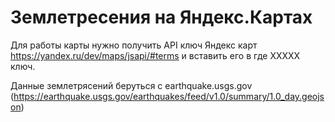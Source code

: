 # Землетресения на Яндекс.Картах

Для работы карты нужно получить API ключ Яндекс карт https://yandex.ru/dev/maps/jsapi/#terms и вставить его в <script src="https://api-maps.yandex.ru/2.1/?lang=ru_RU&apikey=XXXXX" type="text/javascript"></script> где XXXXX ключ.

Данные землетрясений беруться с earthquake.usgs.gov (https://earthquake.usgs.gov/earthquakes/feed/v1.0/summary/1.0_day.geojson)

